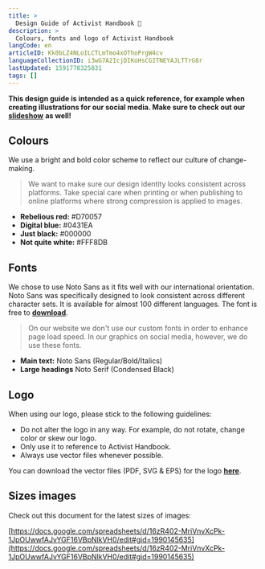 ```yaml
---
title: >
  Design Guide of Activist Handbook 🎨
description: >
  Colours, fonts and logo of Activist Handbook
langCode: en
articleID: Kk0bLZ4NLoILCTLmTmo4xOThoPrgW4cv
languageCollectionID: i3wG7A2IcjDIKoHsCGITNEYAJLTTrG8r
lastUpdated: 1591778325831
tags: []
---
```


**This design guide is intended as a quick reference, for example when creating illustrations for our social media. Make sure to check out our** [**slideshow**](https://app.pitch.com/app/presentation/64eed5ef-284c-49ed-babe-a549a3247b38/d4eeacde-c563-4631-9b24-c04f84a331d9) **as well!**

## Colours

We use a bright and bold color scheme to reflect our culture of change-making.

> We want to make sure our design identity looks consistent across platforms. Take special care when printing or when publishing to online platforms where strong compression is applied to images.

-   **Rebelious red:** #D70057
-   **Digital blue:** #0431EA
-   **Just black:** #000000
-   **Not quite white:** #FFF8DB

## Fonts

We chose to use Noto Sans as it fits well with our international orientation. Noto Sans was specifically designed to look consistent across different character sets. It is available for almost 100 different languages. The font is free to [**download**](https://www.google.com/get/noto/).

> On our website we don't use our custom fonts in order to enhance page load speed. In our graphics on social media, however, we do use these fonts.

-   **Main text:** Noto Sans (Regular/Bold/Italics)
-   **Large headings** Noto Serif (Condensed Black)

## Logo

When using our logo, please stick to the following guidelines:

-   Do not alter the logo in any way. For example, do not rotate, change color or skew our logo.
-   Only use it to reference to Activist Handbook.
-   Always use vector files whenever possible.

You can download the vector files (PDF, SVG & EPS) for the logo [**here**](https://drive.google.com/drive/folders/1cwsAev-x6x5_2YTRb11kL4knRP19vIuu?usp=sharing).

## Sizes images

Check out this document for the latest sizes of images:

[https://docs.google.com/spreadsheets/d/16zR402-MriVnvXcPk-1JpOUwwfAJvYGF16VBpNlkVH0/edit#gid=1990145635](https://docs.google.com/spreadsheets/d/16zR402-MriVnvXcPk-1JpOUwwfAJvYGF16VBpNlkVH0/edit#gid=1990145635)